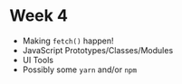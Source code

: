 # Week 4

* Making `fetch()` happen!
* JavaScript Prototypes/Classes/Modules
* UI Tools
* Possibly some `yarn` and/or `npm`
